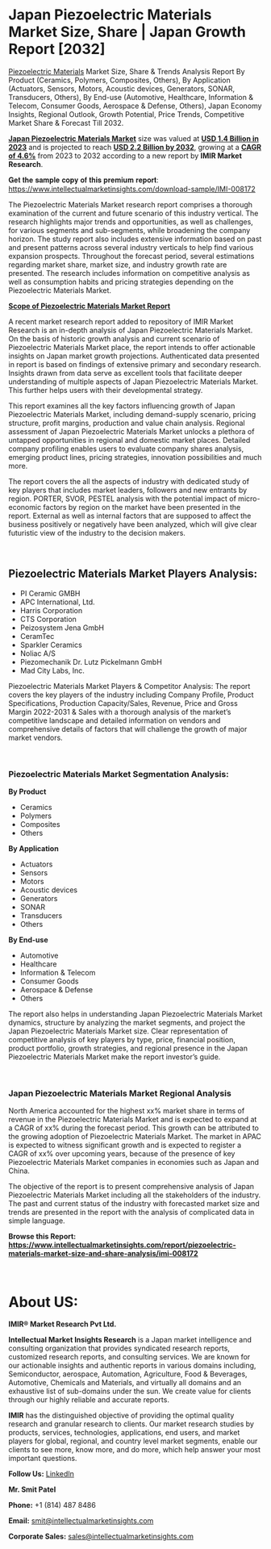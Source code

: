 <h1>Japan Piezoelectric Materials Market Size, Share | Japan Growth Report [2032]</h1>
<p><a href="https://www.intellectualmarketinsights.com/report/piezoelectric-materials-market-size-and-share-analysis/imi-008172">Piezoelectric Materials</a> Market Size, Share &amp; Trends Analysis Report By Product (Ceramics, Polymers, Composites, Others), By Application (Actuators, Sensors, Motors, Acoustic devices, Generators, SONAR, Transducers, Others), By End-use (Automotive, Healthcare, Information &amp; Telecom, Consumer Goods, Aerospace &amp; Defense, Others), Japan Economy Insights, Regional Outlook, Growth Potential, Price Trends, Competitive Market Share &amp; Forecast Till 2032.</p>
<p><a href="https://www.intellectualmarketinsights.com/download-sample/IMI-008172"><strong>Japan Piezoelectric Materials Market</strong></a>&nbsp;size was valued at&nbsp;<strong><u>USD 1.4 Billion in 2023</u></strong>&nbsp;and is projected to reach&nbsp;<strong><u>USD 2.2 Billion by 2032</u></strong>, growing at a&nbsp;<strong><u>CAGR of 4.6%</u></strong>&nbsp;from 2023 to 2032 according to a new report by&nbsp;<strong>IMIR Market Research</strong>.</p>
<p>𝐆𝐞𝐭 𝐭𝐡𝐞 𝐬𝐚𝐦𝐩𝐥𝐞 𝐜𝐨𝐩𝐲 𝐨𝐟 𝐭𝐡𝐢𝐬 𝐩𝐫𝐞𝐦𝐢𝐮𝐦 𝐫𝐞𝐩𝐨𝐫𝐭: <a href="https://www.intellectualmarketinsights.com/download-sample/IMI-008172">https://www.intellectualmarketinsights.com/download-sample/IMI-008172</a></p>
<p>The Piezoelectric Materials Market research report comprises a thorough examination of the current and future scenario of this industry vertical. The research highlights major trends and opportunities, as well as challenges, for various segments and sub-segments, while broadening the company horizon. The study report also includes extensive information based on past and present patterns across several industry verticals to help find various expansion prospects. Throughout the forecast period, several estimations regarding market share, market size, and industry growth rate are presented. The research includes information on competitive analysis as well as consumption habits and pricing strategies depending on the Piezoelectric Materials Market.</p>
<p><strong><u>Scope of Piezoelectric Materials Market Report</u></strong></p>
<p>A recent market research report added to repository of IMIR Market Research is an in-depth analysis of Japan Piezoelectric Materials Market. On the basis of historic growth analysis and current scenario of Piezoelectric Materials Market place, the report intends to offer actionable insights on Japan market growth projections. Authenticated data presented in report is based on findings of extensive primary and secondary research. Insights drawn from data serve as excellent tools that facilitate deeper understanding of multiple aspects of Japan Piezoelectric Materials Market. This further helps users with their developmental strategy.</p>
<p>This report examines all the key factors influencing growth of Japan Piezoelectric Materials Market, including demand-supply scenario, pricing structure, profit margins, production and value chain analysis. Regional assessment of Japan Piezoelectric Materials Market unlocks a plethora of untapped opportunities in regional and domestic market places. Detailed company profiling enables users to evaluate company shares analysis, emerging product lines, pricing strategies, innovation possibilities and much more.</p>
<p>The report covers the all the aspects of industry with dedicated study of key players that includes market leaders, followers and new entrants by region. PORTER, SVOR, PESTEL analysis with the potential impact of micro-economic factors by region on the market have been presented in the report. External as well as internal factors that are supposed to affect the business positively or negatively have been analyzed, which will give clear futuristic view of the industry to the decision makers.</p>
<p>&nbsp;</p>
<h2>Piezoelectric Materials Market Players Analysis:</h2>
<ul>
<li>PI Ceramic GMBH</li>
<li>APC International, Ltd.</li>
<li>Harris Corporation</li>
<li>CTS Corporation</li>
<li>Peizosystem Jena GmbH</li>
<li>CeramTec</li>
<li>Sparkler Ceramics</li>
<li>Noliac A/S</li>
<li>Piezomechanik Dr. Lutz Pickelmann GmbH</li>
<li>Mad City Labs, Inc.&nbsp;</li>
</ul>
<p>Piezoelectric Materials Market Players &amp; Competitor Analysis: The report covers the key players of the industry including Company Profile, Product Specifications, Production Capacity/Sales, Revenue, Price and Gross Margin 2022-2031 &amp; Sales with a thorough analysis of the market&rsquo;s competitive landscape and detailed information on vendors and comprehensive details of factors that will challenge the growth of major market vendors.</p>
<p>&nbsp;</p>
<h3>Piezoelectric Materials Market Segmentation Analysis:</h3>
<p><strong>By Product</strong></p>
<ul>
<li>Ceramics</li>
<li>Polymers</li>
<li>Composites</li>
<li>Others</li>
</ul>
<p><strong>By Application</strong></p>
<ul>
<li>Actuators</li>
<li>Sensors</li>
<li>Motors</li>
<li>Acoustic devices</li>
<li>Generators</li>
<li>SONAR</li>
<li>Transducers</li>
<li>Others</li>
</ul>
<p><strong>By End-use</strong></p>
<ul>
<li>Automotive</li>
<li>Healthcare</li>
<li>Information &amp; Telecom</li>
<li>Consumer Goods</li>
<li>Aerospace &amp; Defense</li>
<li>Others</li>
</ul>
<p>The report also helps in understanding Japan Piezoelectric Materials Market dynamics, structure by analyzing the market segments, and project the Japan Piezoelectric Materials Market size. Clear representation of competitive analysis of key players by type, price, financial position, product portfolio, growth strategies, and regional presence in the Japan Piezoelectric Materials Market make the report investor&rsquo;s guide.</p>
<p>&nbsp;</p>
<h3>Japan Piezoelectric Materials Market Regional Analysis</h3>
<p>North America accounted for the highest xx% market share in terms of revenue in the Piezoelectric Materials Market and is expected to expand at a CAGR of xx% during the forecast period. This growth can be attributed to the growing adoption of Piezoelectric Materials Market. The market in APAC is expected to witness significant growth and is expected to register a CAGR of xx% over upcoming years, because of the presence of key Piezoelectric Materials Market companies in economies such as Japan and China.</p>
<p>The objective of the report is to present comprehensive analysis of Japan Piezoelectric Materials Market including all the stakeholders of the industry. The past and current status of the industry with forecasted market size and trends are presented in the report with the analysis of complicated data in simple language.</p>
<p><strong>Browse this Report:&nbsp; </strong><a href="https://www.intellectualmarketinsights.com/report/piezoelectric-materials-market-size-and-share-analysis/imi-008172"><strong>https://www.intellectualmarketinsights.com/report/piezoelectric-materials-market-size-and-share-analysis/imi-008172</strong></a></p>
<p>&nbsp;</p>
<h1>About US:</h1>
<p><strong>IMIR&reg; Market Research Pvt Ltd.</strong></p>
<p><strong>Intellectual Market Insights Research</strong> is a Japan market intelligence and consulting organization that provides syndicated research reports, customized research reports, and consulting services. We are known for our actionable insights and authentic reports in various domains including, Semiconductor, aerospace, Automation, Agriculture, Food &amp; Beverages, Automotive, Chemicals and Materials, and virtually all domains and an exhaustive list of sub-domains under the sun. We create value for clients through our highly reliable and accurate reports.</p>
<p><strong>IMIR</strong> has the distinguished objective of providing the optimal quality research and granular research to clients. Our market research studies by products, services, technologies, applications, end users, and market players for global, regional, and country level market segments, enable our clients to see more, know more, and do more, which help answer your most important questions.</p>
<p><strong>Follow Us:</strong> <a href="https://www.linkedin.com/company/imir-marketresearch/">LinkedIn</a></p>
<p><strong>Mr. Smit Patel</strong></p>
<p><strong>Phone:</strong> +1 (814) 487 8486</p>
<p><strong>Email:</strong> <a href="mailto:smit@intellectualmarketinsights.com">smit@intellectualmarketinsights.com</a></p>
<p><strong>Corporate Sales:</strong> <a href="mailto:sales@intellectualmarketinsights.com">sales@intellectualmarketinsights.com</a></p>
<p>&nbsp;</p>
